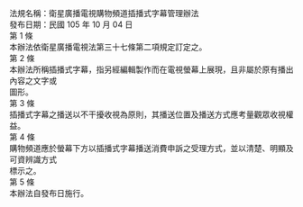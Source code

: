 法規名稱：衛星廣播電視購物頻道插播式字幕管理辦法  
發布日期：民國 105 年 10 月 04 日  
第 1 條  
本辦法依衛星廣播電視法第三十七條第二項規定訂定之。  
第 2 條  
本辦法所稱插播式字幕，指另經編輯製作而在電視螢幕上展現，且非屬於原有播出內容之文字或  
圖形。  
第 3 條  
插播式字幕之播送以不干擾收視為原則，其播送位置及播送方式應考量觀眾收視權益。  
第 4 條  
購物頻道應於螢幕下方以插播式字幕播送消費申訴之受理方式，並以清楚、明顯及可資辨識方式  
標示之。  
第 5 條  
本辦法自發布日施行。  


